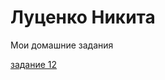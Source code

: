 # Луценко Никита
Мои домашние задания

[задание 12 ](https://lutsnik.github.io/lesson-6/ "моя готовая домашка")
